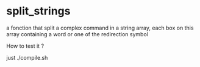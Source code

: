 # split_strings
a fonction that split a complex command in a string array, each box on this array containing a word or one of the redirection symbol

How to test it ?

just ./compile.sh
